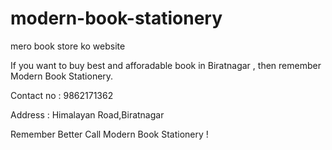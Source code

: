 # modern-book-stationery
mero book store ko website

If you want to buy best and afforadable book in Biratnagar , then remember Modern Book Stationery.

Contact no : 9862171362

Address : Himalayan Road,Biratnagar

Remember Better Call Modern Book Stationery !
